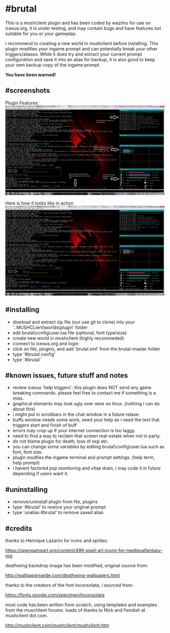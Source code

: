 # **#brutal**

This is a mushclient plugin and has been coded by wazimu for use on icesus.org, it is under testing, and may contain bugs and have features not suitable for you or your gameplay.

I recommend to creating a new world in mushclient before installing. This plugin modifies your ingame prompt and can potentially break your other triggers/aliases. While it does try and extract your current prompt configuration and save it into an alias for backup, it is also good to keep your own backup copy of the ingame prompt.

**You have been warned!**

## **#screenshots**
Plugin Features:
![ALt text](brutal/screenshots/plugin_features.png)

Here is how it looks like in action
![ALt text](brutal/screenshots/brutal_snapshot.png)

## **#installing**

* dowload and extract zip file (our use git to clone) into your '..MUSHCLient\worlds\plugin' folder
* edit brutal\config\user.lua file (optional, font type/size)
* create new world in mushclient (highly recommeded)
* connect to icesus.org and login
* click on file, plugins, and add 'brutal.xml' from the brutal-master folder
* type '#brutal config'
* type '#brutal'

## **#known issues, future stuff and notes**
* review icesus 'help triggers'; this plugin does NOT send any game breaking commands. please feel free to contact me if something is a miss.
* graphical elements may look ugly over wine on linux. (nothing i can do about this)
* i might put in scrollbars in the chat window in a future relase.
* buffs window needs some work, need your help as i need the text that triggers start and finish of buff
* errors may crop up if your internet connection is too laggy.
* need to find a way to reclaim that screen real-estate when not in party.
* do not blame plugin for death, loss of exp etc.
* you can change some variables by editing brutal\config\user.lua such as font, font size.
* plugin modfies the ingame terminal and prompt settings. (help term, help prompt)
* i havent factored psp monitoring and vitae drain, i may code it in future depending if users want it.

## **#uninstalling**
* remove/uninstall plugin from file, plugins
* type '#brutal' to restore your original prompt
* type 'unalias #brutal' to remove saved alias

## **#credits**
thanks to Henrique Lazarini for icons and sprites:

https://opengameart.org/content/496-pixel-art-icons-for-medievalfantasy-rpg

deathwing backdrop image has been modified, original source from:

http://wallpaperswide.com/deathwing-wallpapers.html

thanks to the creators of the font inconsolata, i sourced from:

https://fonts.google.com/specimen/Inconsolata

most code has been written from scratch, using templates and examples from the muschlient forums.
loads of thanks to Nick and Fendish at mushclient dot com.

http://mushclient.com/mushclient/mushclient.htm
